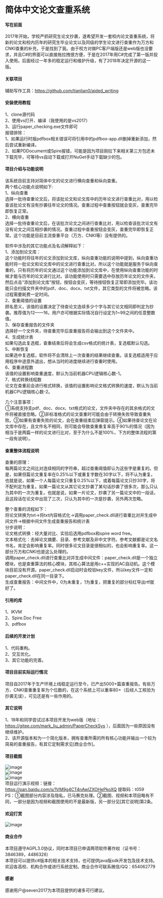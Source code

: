 ﻿# 简体中文论文查重系统

#### 写在前面
2017年开始，学校严抓研究生论文抄袭，遂希望开发一套校内论文查重系统，将新的论文和校内历年的研究生毕业论文以及同级的学生论文进行查重作为万方和CNKI查重的补充，于是找到了我。由于校方对做PC客户端版还是web版也没要求，并且C#的界面可以直接拖拉拽很方便，于是在2017年用C#完成了第一版并投入使用。后面经过一年多的稳定运行和维护升级，有了2018年决定开源的这一版。  

#### 关联项目
辅助写作工具：https://github.com/tianlian0/aided_writing  

#### 安装使用教程
1、clone源代码  
2、使用vs打开、编译（我使用的是vs2017）  
3、运行paper_checking.exe文件即可  
报错排除：  
1、如果运行时报pdfbox相关错误可将引用中的pdfbox-app.dll删掉重新添加，然后尝试重新编译。  
2、如果PDDocument或Spire报错，可能是因为项目刚拉下来相关第三方包还未下载完毕，可等待vs自动下载或打开NuGet手动下载缺少的包。  

#### 项目介绍与功能说明
该系统目前支持对简体中文的论文进行横向查重和纵向查重。  
两个核心功能点说明如下:  
1、纵向查重  
选择一批待查重论文后，将该批论文和论文库中的历年论文进行查重比对，用以检查该批论文有没有抄袭往年论文的情况。查重过程中查重按钮就会变灰，查重完毕即恢复正常。  
2、横向查重  
选择一批待查重论文后，在该批次论文之间进行查重比对，用以检查该批次论文有没有论文之间互相抄袭的情况。查重过程中查重按钮会变灰，查重完毕即恢复正常。这个功能是目前主流查重平台（万方、CNKI等）没有提供的。  
  
软件中涉及的其它功能点及名词解释如下：  
1、添加到论文库：  
这个功能时将往年的论文添加到论文库，纵向查重功能的说明中提到，纵向查重功能时将一批论文和论文库中的论文进行查重比对。所以这个功能就是服务于纵向查重的，只有将历年的论文通过这个功能添加到论文库中，在使用纵向查重功能的时候才能与历年的论文进行比对。该功能使用时只需要选中存放历年论文的文件夹，然后点击“添加到论文库”按钮，按钮会变灰，等待按钮恢复正常即添加完毕。该功能只会扫描文件夹中的pdf、doc、docx、txt文件，其它类型的文件将被忽略。该过程需要耗费一定时间。  
2、查重阈值的设置  
顾名思义，该值的设置决定了待查论文连续多少个字与其它论文相同即判定为抄袭。推荐值为12——16，用户亦可根据实际情况自行设定为1~99之间的任意整数值。  
3、保存查重报告的文件夹  
选择好一个文件夹，待查重完毕后查重报告将会输出到这个文件夹中。  
4、生成统计表  
如果勾选此复选框，查重结束后将会生成csv格式的统计表，复选框默认勾选。  
5、中断恢复  
如果选中复选框，软件将不会清除上一次查重的结果继续查重。该复选框适用于应用程序中途意外退出，想从当时的进度继续进行查重时使用。  
6、查重进程数  
该值的设置影响查重速度，默认为当前机器CPU逻辑核心数-1。  
7、格式转换线程数  
论文在查重前会进行格式转换，该值的设置影响论文格式转换的速度，默认为当前机器CPU逻辑核心数-2。 

几个注意事项：  
①系统支持支pdf、doc、docx、txt格式的论文，文件夹中存在的其余格式的文件将被直接忽略。②非标准格式的论文查重时可能会由于转换失败导致查重失败。③如果有查重失败的论文，会在查重结束后弹窗提示。④如果待查论文在论文库中存在，且文件名不相同，则可能会导致查重重复率高于90%的情况（因为相当于是两篇一样的论文进行比对，至于为什么不是100%，下方的整体流程的第一段有说明）。  

#### 查重整体流程说明
查重的原理：  
每两篇论文之间比对连续相同的字符串，超过查重阈值即认为这些字是重复的。但是，如果但篇论文重复率在0.25%以下或重复字数在30字以下，将不认为重复。也就是说，如果一个人每篇论文只重复0.25%以下，或着每篇论文只抄30字，将不配判定为重复。如果一篇论文从其它论文抄袭了某句话抄袭了很多次，那么只认为其中的一次为重复。也就是说，如果一片论文，抄袭了另一篇论文中的一段话，且这段话在论文中出现了三次，只认为其中的一次是抄袭，另外两次忽略。

整个查重的流程如下：  
将论文转换为txt->将txt内容格式化->调用paper_check.dll进行查重比对并生成中间文件->根据中间文件生成查重报告和统计表  
分步说明：  
论文格式转换：经大量对比、实验后选用pdfbox和spire word free。  
文本格式化：去掉论文摘要、目录、参考文献及非中文字符。参考文献都是论文名书名，肯定会影响重复率。同时很多论文目录是很相似的，也会影响重复率。这一部分万方和CNKI也是这么处理的。  
调用paper_check.dll进行查重比对并生成中间文件：paper_check.dll是一个独立模块，也是查重算法的核心模块，其核心算法是用c++实现的AC自动机。这个模块目前没有开源。paper_check.dll启动时会校验key文件，所以key文件一定和paper_check.dll在同一目录下。  
生成查重报告：中间文件中，0为未重复，1为重复，把重复的部分标红导出rtf就好了。  

#### 引用的库
1、IKVM  
2、Spire.Doc Free  
3、pdfbox  

#### 后续的开发计划
1、代码重构。  
2、交互优化。  
3、其它功能的完善。  

#### 项目目前实际运行情况
项目自2017年于生产环境上线稳定运行至今，已产出5000+篇查重报告。有些万方、CNKI查重重复率为个位数的，在这个系统上可以重率80+（后经人工核验为抄袭无误），可见还是有一些作用的。  

#### 其它说明
1、18年和同学尝试过本项目开发为web版（地址：https://gitee.com/mark_liu_admin/PaperCheckSys ），后面因为一些原因没有继续维护。  
2、该开源版本和为一个简化版本，拥有查重所需的所有核心功能并输出一个较为简易的查重报告，有其它定制需求见[商业合作]。  


#### 项目截图
![image](https://github.com/tianlian0/paper_checking_system/blob/master/images/pic1.png)  
![image](https://github.com/tianlian0/paper_checking_system/blob/master/images/pic2.png)  
![image](https://github.com/tianlian0/paper_checking_system/blob/master/images/pic3.png)  
项目运行演示视频：链接：https://pan.baidu.com/s/1VM9g4CT4nAwlZXOHePkoXQ 提取码：t059  
PS：①截图部分内容涉及隐私，已马赛克处理。②截图、视频和本项目略有不同，一部分是因为视频和截图使用的不是最新版，另一部分见[其它说明]第2条。  

#### 欢迎打赏
![image](https://github.com/tianlian0/paper_checking_system/blob/master/images/shang.png)  

#### 商业合作
本项目遵守AGPL3.0协议，同时本项目已申请两项软件著作权（证书号：3846389，4486326）  
本项目可以提供c#版本的相关技术支持，也可提供java版sdk开发包及技术支持。欢迎各高校、机构合作或进行系统定制。商业合作可联系微信/QQ：654062779  

#### 感谢
感谢用户@seven2017为本项目提供的诸多可行建议。  
